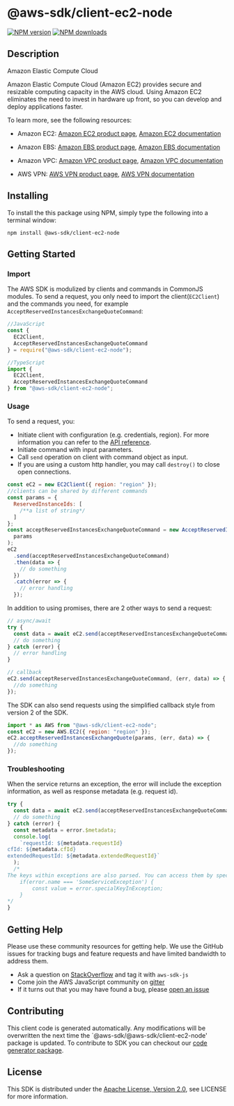 # @aws-sdk/client-ec2-node

[![NPM version](https://img.shields.io/npm/v/@aws-sdk/client-ec2-node/preview.svg)](https://www.npmjs.com/package/@aws-sdk/client-ec2-node)
[![NPM downloads](https://img.shields.io/npm/dm/@aws-sdk/client-ec2-node.svg)](https://www.npmjs.com/package/@aws-sdk/client-ec2-node)

## Description

<fullname>Amazon Elastic Compute Cloud</fullname> <p>Amazon Elastic Compute Cloud (Amazon EC2) provides secure and resizable computing capacity in the AWS cloud. Using Amazon EC2 eliminates the need to invest in hardware up front, so you can develop and deploy applications faster.</p> <p>To learn more, see the following resources:</p> <ul> <li> <p>Amazon EC2: <a href="http://aws.amazon.com/ec2">Amazon EC2 product page</a>, <a href="http://aws.amazon.com/documentation/ec2">Amazon EC2 documentation</a> </p> </li> <li> <p>Amazon EBS: <a href="http://aws.amazon.com/ebs">Amazon EBS product page</a>, <a href="https://docs.aws.amazon.com/AWSEC2/latest/UserGuide/AmazonEBS.html">Amazon EBS documentation</a> </p> </li> <li> <p>Amazon VPC: <a href="http://aws.amazon.com/vpc">Amazon VPC product page</a>, <a href="http://aws.amazon.com/documentation/vpc">Amazon VPC documentation</a> </p> </li> <li> <p>AWS VPN: <a href="http://aws.amazon.com/vpn">AWS VPN product page</a>, <a href="http://aws.amazon.com/documentation/vpn">AWS VPN documentation</a> </p> </li> </ul>

## Installing

To install the this package using NPM, simply type the following into a terminal window:

```
npm install @aws-sdk/client-ec2-node
```

## Getting Started

### Import

The AWS SDK is modulized by clients and commands in CommonJS modules. To send a request, you only need to import the client(`EC2Client`) and the commands you need, for example `AcceptReservedInstancesExchangeQuoteCommand`:

```javascript
//JavaScript
const {
  EC2Client,
  AcceptReservedInstancesExchangeQuoteCommand
} = require("@aws-sdk/client-ec2-node");
```

```javascript
//TypeScript
import {
  EC2Client,
  AcceptReservedInstancesExchangeQuoteCommand
} from "@aws-sdk/client-ec2-node";
```

### Usage

To send a request, you:

- Initiate client with configuration (e.g. credentials, region). For more information you can refer to the [API reference][].
- Initiate command with input parameters.
- Call `send` operation on client with command object as input.
- If you are using a custom http handler, you may call `destroy()` to close open connections.

```javascript
const eC2 = new EC2Client({ region: "region" });
//clients can be shared by different commands
const params = {
  ReservedInstanceIds: [
    /**a list of string*/
  ]
};
const acceptReservedInstancesExchangeQuoteCommand = new AcceptReservedInstancesExchangeQuoteCommand(
  params
);
eC2
  .send(acceptReservedInstancesExchangeQuoteCommand)
  .then(data => {
    // do something
  })
  .catch(error => {
    // error handling
  });
```

In addition to using promises, there are 2 other ways to send a request:

```javascript
// async/await
try {
  const data = await eC2.send(acceptReservedInstancesExchangeQuoteCommand);
  // do something
} catch (error) {
  // error handling
}
```

```javascript
// callback
eC2.send(acceptReservedInstancesExchangeQuoteCommand, (err, data) => {
  //do something
});
```

The SDK can also send requests using the simplified callback style from version 2 of the SDK.

```javascript
import * as AWS from "@aws-sdk/client-ec2-node";
const eC2 = new AWS.EC2({ region: "region" });
eC2.acceptReservedInstancesExchangeQuote(params, (err, data) => {
  //do something
});
```

### Troubleshooting

When the service returns an exception, the error will include the exception information, as well as response metadata (e.g. request id).

```javascript
try {
  const data = await eC2.send(acceptReservedInstancesExchangeQuoteCommand);
  // do something
} catch (error) {
  const metadata = error.$metadata;
  console.log(
    `requestId: ${metadata.requestId}
cfId: ${metadata.cfId}
extendedRequestId: ${metadata.extendedRequestId}`
  );
  /*
The keys within exceptions are also parsed. You can access them by specifying exception names:
    if(error.name === 'SomeServiceException') {
        const value = error.specialKeyInException;
    }
*/
}
```

## Getting Help

Please use these community resources for getting help. We use the GitHub issues for tracking bugs and feature requests and have limited bandwidth to address them.

- Ask a question on [StackOverflow](https://stackoverflow.com/questions/tagged/aws-sdk-js) and tag it with `aws-sdk-js`
- Come join the AWS JavaScript community on [gitter](https://gitter.im/aws/aws-sdk-js-v3)
- If it turns out that you may have found a bug, please [open an issue](https://github.com/aws/aws-sdk-js-v3/issues)

## Contributing

This client code is generated automatically. Any modifications will be overwritten the next time the `@aws-sdk/@aws-sdk/client-ec2-node' package is updated. To contribute to SDK you can checkout our [code generator package][].

## License

This SDK is distributed under the
[Apache License, Version 2.0](http://www.apache.org/licenses/LICENSE-2.0),
see LICENSE for more information.

[code generator package]: https://github.com/aws/aws-sdk-js-v3/tree/master/packages/service-types-generator
[api reference]: https://docs.aws.amazon.com/AWSJavaScriptSDK/latest/
